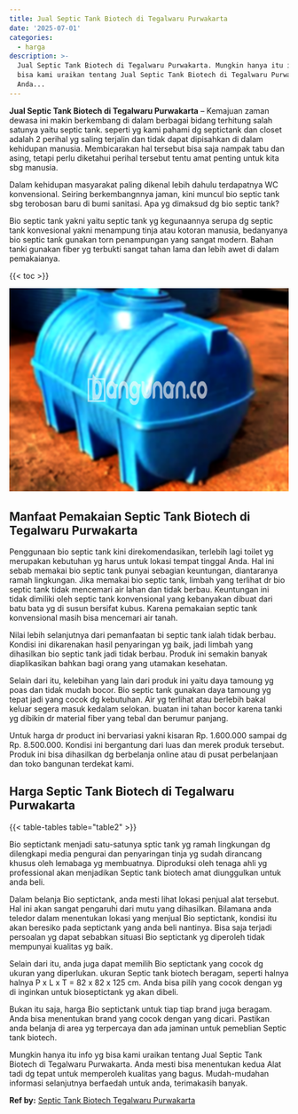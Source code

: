 ```yaml
---
title: Jual Septic Tank Biotech di Tegalwaru Purwakarta
date: '2025-07-01'
categories:
  - harga
description: >-
  Jual Septic Tank Biotech di Tegalwaru Purwakarta. Mungkin hanya itu info yg
  bisa kami uraikan tentang Jual Septic Tank Biotech di Tegalwaru Purwakarta.
  Anda...
---
```


**Jual Septic Tank Biotech di Tegalwaru Purwakarta** – Kemajuan zaman dewasa ini makin berkembang di dalam berbagai bidang terhitung salah satunya yaitu septic tank. seperti yg kami pahami dg septictank dan closet adalah 2 perihal yg saling terjalin dan tidak dapat dipisahkan di dalam kehidupan manusia. Membicarakan hal tersebut bisa saja nampak tabu dan asing, tetapi perlu diketahui perihal tersebut tentu amat penting untuk kita sbg manusia.

Dalam kehidupan masyarakat paling dikenal lebih dahulu terdapatnya WC konvensional. Seiring berkembangnnya jaman, kini muncul bio septic tank sbg terobosan baru di bumi sanitasi. Apa yg dimaksud dg bio septic tank?

Bio septic tank yakni yaitu septic tank yg kegunaannya serupa dg septic tank konvesional yakni menampung tinja atau kotoran manusia, bedanyanya bio septic tank gunakan torn penampungan yang sangat modern. Bahan tanki gunakan fiber yg terbukti sangat tahan lama dan lebih awet di dalam pemakaianya.

{{< toc >}}

![Jual Septic Tank Biotech di Tegalwaru Purwakarta](/images/jual-bio-septictank-15.png)

## Manfaat Pemakaian Septic Tank Biotech di Tegalwaru Purwakarta

Penggunaan bio septic tank kini direkomendasikan, terlebih lagi toilet yg merupakan kebutuhan yg harus untuk lokasi tempat tinggal Anda. Hal ini sebab memakai bio septic tank punyai sebagian keuntungan, diantaranya ramah lingkungan. Jika memakai bio septic tank, limbah yang terlihat dr bio septic tank tidak mencemari air lahan dan tidak berbau. Keuntungan ini tidak dimiliki oleh septic tank konvensional yang kebanyakan dibuat dari batu bata yg di susun bersifat kubus. Karena pemakaian septic tank konvensional masih bisa mencemari air tanah.

Nilai lebih selanjutnya dari pemanfaatan bi septic tank ialah tidak berbau. Kondisi ini dikarenakan hasil penyaringan yg baik, jadi limbah yang dihasilkan bio septic tank jadi tidak berbau. Produk ini semakin banyak diaplikasikan bahkan bagi orang yang utamakan kesehatan.

Selain dari itu, kelebihan yang lain dari produk ini yaitu daya tamoung yg poas dan tidak mudah bocor. Bio septic tank gunakan daya tamoung yg tepat jadi yang cocok dg kebutuhan. Air yg terlihat atau berlebih bakal keluar segera masuk kedalam selokan. buatan ini tahan bocor karena tanki yg dibikin dr material fiber yang tebal dan berumur panjang.

Untuk harga dr product ini bervariasi yakni kisaran Rp. 1.600.000 sampai dg Rp. 8.500.000. Kondisi ini bergantung dari luas dan merek produk tersebut. Produk ini bisa dihasilkan dg berbelanja online atau di pusat perbelanjaan dan toko bangunan terdekat kami.

## Harga Septic Tank Biotech di Tegalwaru Purwakarta

{{< table-tables table="table2" >}}

Bio septictank menjadi satu-satunya sptic tank yg ramah lingkungan dg dilengkapi media pengurai dan penyaringan tinja yg sudah dirancang khusus oleh lemabaga yg membuatnya. Diproduksi oleh tenaga ahli yg professional akan menjadikan Septic tank biotech amat diunggulkan untuk anda beli.

Dalam belanja Bio septictank, anda mesti lihat lokasi penjual alat tersebut. Hal ini akan sangat pengaruhi dari mutu yang dihasilkan. Bilamana anda teledor dalam menentukan lokasi yang menjual Bio septictank, kondisi itu akan beresiko pada septictank yang anda beli nantinya. Bisa saja terjadi persoalan yg dapat sebabkan situasi Bio septictank yg diperoleh tidak mempunyai kualitas yg baik.

Selain dari itu, anda juga dapat memilih Bio septictank yang cocok dg ukuran yang diperlukan. ukuran Septic tank biotech beragam, seperti halnya halnya P x L x T = 82 x 82 x 125 cm. Anda bisa pilih yang cocok dengan yg di inginkan untuk bioseptictank yg akan dibeli.

Bukan itu saja, harga Bio septictank untuk tiap tiap brand juga beragam. Anda bisa menentukan brand yang cocok dengan yang dicari. Pastikan anda belanja di area yg terpercaya dan ada jaminan untuk pemeblian Septic tank biotech.

Mungkin hanya itu info yg bisa kami uraikan tentang Jual Septic Tank Biotech di Tegalwaru Purwakarta. Anda mesti bisa menentukan kedua Alat tadi dg tepat untuk memperoleh kualitas yang bagus. Mudah-mudahan informasi selanjutnya berfaedah untuk anda, terimakasih banyak.

**Ref by:** [Septic Tank Biotech Tegalwaru Purwakarta](https://id.wikipedia.org/wiki/Septic)
